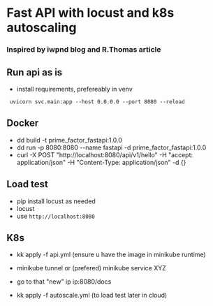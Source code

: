 # Fast API with locust and k8s autoscaling
### Inspired by iwpnd blog and R.Thomas article

## Run api as is
- install requirements, prefereably in venv
```
 uvicorn svc.main:app --host 0.0.0.0 --port 8080 --reload
 ```

## Docker
- dd build -t prime_factor_fastapi:1.0.0
- dd run -p 8080:8080 --name fastapi -d prime_factor_fastapi:1.0.0
- curl -X POST "http://localhost:8080/api/v1/hello" -H  "accept: application/json" -H  "Content-Type: application/json" -d {}

## Load test
- pip install locust as needed
- locust
- use `http://localhost:8080`


## K8s
- kk apply -f api.yml (ensure u have the image in minikube runtime)

- minikube tunnel or (prefered) minikube service XYZ

- go to that "new" ip ip:8080/docs

- kk apply -f autoscale.yml (to load test later in cloud)